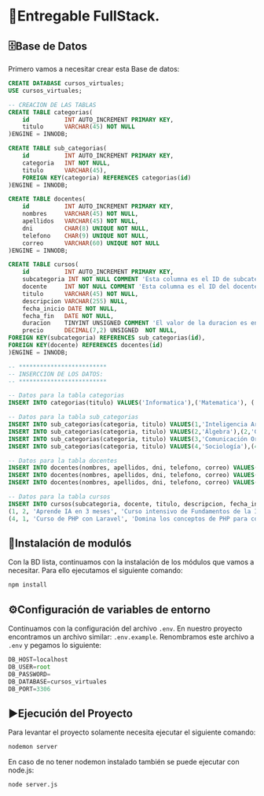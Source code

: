 # 🚀Entregable FullStack.
## 🗄️Base de Datos
Primero vamos a necesitar crear esta Base de datos:
```SQL
CREATE DATABASE cursos_virtuales;
USE cursos_virtuales;

-- CREACION DE LAS TABLAS
CREATE TABLE categorias(
	id			INT AUTO_INCREMENT PRIMARY KEY,
    titulo 		VARCHAR(45) NOT NULL
)ENGINE = INNODB;

CREATE TABLE sub_categorias(
	id 			INT AUTO_INCREMENT PRIMARY KEY,
    categoria 	INT NOT NULL,
    titulo 		VARCHAR(45),
    FOREIGN KEY(categoria) REFERENCES categorias(id)
)ENGINE = INNODB; 

CREATE TABLE docentes(
	id 			INT AUTO_INCREMENT PRIMARY KEY,
    nombres 	VARCHAR(45) NOT NULL, 
    apellidos 	VARCHAR(45) NOT NULL,
    dni 		CHAR(8) UNIQUE NOT NULL,
    telefono 	CHAR(9) UNIQUE NOT NULL,
    correo 		VARCHAR(60) UNIQUE NOT NULL
)ENGINE = INNODB;

CREATE TABLE cursos(
	id 			INT AUTO_INCREMENT PRIMARY KEY,
    subcategoria INT NOT NULL COMMENT 'Esta columna es el ID de subcategoria',
    docente 	INT NOT NULL COMMENT 'Esta columna es el ID del docente',
    titulo 		VARCHAR(45) NOT NULL,
    descripcion VARCHAR(255) NULL,
    fecha_inicio DATE NOT NULL,
    fecha_fin 	DATE NOT NULL,
    duracion 	TINYINT UNSIGNED COMMENT 'El valor de la duracion es en horas' NOT NULL,
    precio 		DECIMAL(7,2) UNSIGNED  NOT NULL,
FOREIGN KEY(subcategoria) REFERENCES sub_categorias(id),
FOREIGN KEY(docente) REFERENCES docentes(id)
)ENGINE = INNODB;

-- *************************
-- INSERCCION DE LOS DATOS:
-- *************************

-- Datos para la tabla categorias 
INSERT INTO categorias(titulo) VALUES('Informatica'),('Matematica'), ('Comunicación'), ('Ciencias Sociales');

-- Datos para la tabla sub_categorias
INSERT INTO sub_categorias(categoria, titulo) VALUES(1,'Inteligencia Articial'),(1,'Ciberceguridad'), (1, 'Lenguajes de Programación');
INSERT INTO sub_categorias(categoria, titulo) VALUES(2,'Álgebra'),(2,'Geometría'), (2, 'Cálculo');
INSERT INTO sub_categorias(categoria, titulo) VALUES(3,'Comunicación Organizacional'),(3,'Comunicación Social'), (3, 'Comunicación Interpersonal');
INSERT INTO sub_categorias(categoria, titulo) VALUES(4,'Sociología'),(4,'Economía'), (4, 'Psicología');

-- Datos para la tabla docentes
INSERT INTO docentes(nombres, apellidos, dni, telefono, correo) VALUES('Crisitan Jeffersón', 'Valle Ronceros', '73760778', '985206335', 'cristian_ronceros@gmail.com');
INSERT INTO docentes(nombres, apellidos, dni, telefono, correo) VALUES('Jesús Valerio', 'Flores Canchari', '44626498', '980492240', 'jesus_valerio@gmail.com');
INSERT INTO docentes(nombres, apellidos, dni, telefono, correo) VALUES('Morgan Murilo', 'Bondioli Molina', '70625546', '924527099', 'morgan_bondioli@gmail.com');

-- Datos para la tabla cursos
INSERT INTO cursos(subcategoria, docente, titulo, descripcion, fecha_inicio, fecha_fin, duracion, precio) VALUES
(1, 2, 'Aprende IA en 3 meses', 'Curso intensivo de Fundamentos de la IA. Todo lo que necesitas saber para entrar en el desarrollo de modelos de IA', '2025-11-03', '2026-01-31', 200, 200.00),
(4, 1, 'Curso de PHP con Laravel', 'Domina los conceptos de PHP para convertirte en un desarrollador web', '2025-11-03', '2025-12-26', 100, 449.90);

```
## 📂Instalación de modulós
Con la BD lista, continuamos con la instalación de los módulos que vamos a necesitar. Para ello ejecutamos el siguiente comando:
```bash
npm install
```
## ⚙️Configuración de variables de entorno
Continuamos con la configuración del archivo `.env`. En nuestro proyecto encontramos un archivo similar: `.env.example`. Renombramos este archivo a `.env` y pegamos lo siguiente:
```js
DB_HOST=localhost
DB_USER=root
DB_PASSWORD=
DB_DATABASE=cursos_virtuales
DB_PORT=3306
```
## ▶️Ejecución del Proyecto
Para levantar el proyecto solamente necesita ejecutar el siguiente comando:
```bash
nodemon server
```
En caso de no tener nodemon instalado también se puede ejecutar con node.js:
```bash
node server.js
```